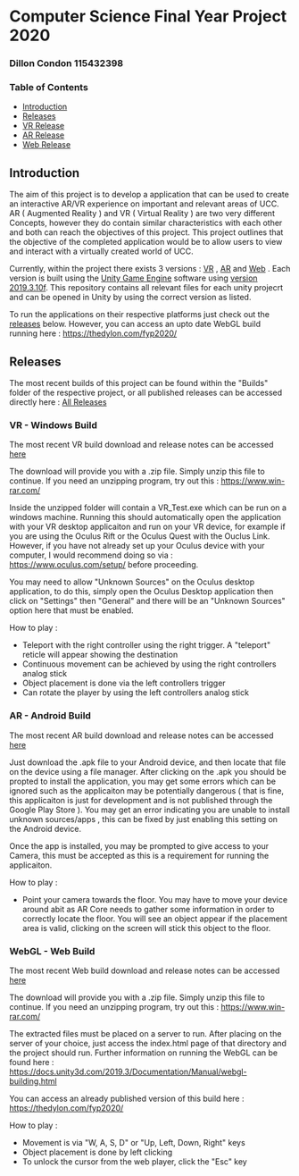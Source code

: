 # Computer Science Final Year Project 2020
### Dillon Condon 115432398

### Table of Contents
- [Introduction](#introduction)
- [Releases](#releases)
- [VR Release](#vr---windows-build)
- [AR Release](#ar---android-build)
- [Web Release](#webgl---web-build)

## Introduction
The aim of this project is to develop a application that can be used to create an interactive AR/VR experience on important and relevant areas of UCC. AR ( Augmented Reality ) and VR ( Virtual Reality ) are two very different Concepts, however they do contain similar characteristics with each other and both can reach the objectives of this project. This project outlines that the objective of the completed application would be to allow users to view and interact with a virtually created world of UCC.

Currently, within the project there exists 3 versions : [VR](#vr---windows-build) , [AR](#ar---android-build) and [Web](#webgl---web-build) . Each version is built using the [Unity Game Engine](https://unity.com/) software using [version 2019.3.10f](https://unity3d.com/unity/whats-new/2019.3.10). This repository contains all relevant files for each unity projecrt and can be opened in Unity by using the correct version as listed. 

To run the applications on their respective platforms just check out the [releases](#releases) below. However, you can access an upto date WebGL build running here : https://thedylon.com/fyp2020/

## Releases
The most recent builds of this project can be found within the "Builds" folder of the respective project, or all published releases can be accessed directly here : [All Releases](https://github.com/spicydilly/CS-FYP-2020/releases)

### VR - Windows Build 
The most recent VR build download and release notes can be accessed [here](https://github.com/spicydilly/CS-FYP-2020/releases/tag/v0.3-alpha-vr)

The download will provide you with a .zip file. Simply unzip this file to continue. If you need an unzipping program, try out this : https://www.win-rar.com/

Inside the unzipped folder will contain a VR_Test.exe which can be run on a windows machine. Running this should automatically open the application with your VR desktop applicaiton and run on your VR device, for example if you are using the Oculus Rift or the Oculus Quest with the Ouclus Link. However, if you have not already set up your Oculus device with your computer, I would recommend doing so via : https://www.oculus.com/setup/ before proceeding. 

You may need to allow "Unknown Sources" on the Oculus desktop application, to do this, simply open the Oculus Desktop application then click on "Settings" then "General" and there will be an "Unknown Sources" option here that must be enabled. 

How to play :
- Teleport with the right controller using the right trigger. A "teleport" reticle will appear showing the destination
- Continuous movement can be achieved by using the right controllers analog stick
- Object placement is done via the left controllers trigger
- Can rotate the player by using the left controllers analog stick

### AR - Android Build
The most recent AR build download and release notes can be accessed [here](https://github.com/spicydilly/CS-FYP-2020/releases/tag/v0.3-alpha-ar) 

Just download the .apk file to your Android device, and then locate that file on the device using a file manager. After clicking on the .apk you should be propted to install the application, you may get some errors which can be ignored such as the applicaiton may be potentially dangerous ( that is fine, this applicaiton is just for development and is not published through the Google Play Store ). You may get an error indicating you are unable to install unknown sources/apps , this can be fixed by just enabling this setting on the Android device.

Once the app is installed, you may be prompted to give access to your Camera, this must be accepted as this is a requirement for running the applicaiton.

How to play :
- Point your camera towards the floor. You may have to move your device around abit as AR Core needs to gather some information in order to correctly locate the floor. You will see an object appear if the placement area is valid, clicking on the screen will stick this object to the floor. 


### WebGL - Web Build
The most recent Web build download and release notes can be accessed [here](https://github.com/spicydilly/CS-FYP-2020/releases/tag/v0.3-alpha-web) 

The download will provide you with a .zip file. Simply unzip this file to continue. If you need an unzipping program, try out this : https://www.win-rar.com/

The extracted files must be placed on a server to run. After placing on the server of your choice, just access the index.html page of that directory and the project should run. Further information on running the WebGL can be found here : https://docs.unity3d.com/2019.3/Documentation/Manual/webgl-building.html 

You can access an already published version of this build here : https://thedylon.com/fyp2020/

How to play : 
- Movement is via "W, A, S, D" or "Up, Left, Down, Right" keys
- Object placement is done by left clicking
- To unlock the cursor from the web player, click the "Esc" key 
